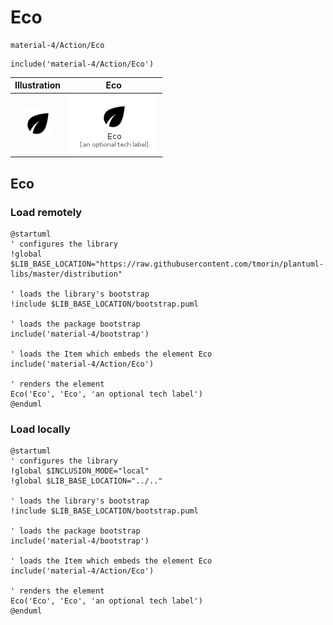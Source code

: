 # Eco


```text
material-4/Action/Eco
```

```text
include('material-4/Action/Eco')
```



| Illustration | Eco |
| :---: | :---: |
| ![illustration for Illustration](../../material-4/Action/Eco.png) | ![illustration for Eco](../../material-4/Action/Eco.Local.png) |




## Eco

### Load remotely
```plantuml
@startuml
' configures the library
!global $LIB_BASE_LOCATION="https://raw.githubusercontent.com/tmorin/plantuml-libs/master/distribution"

' loads the library's bootstrap
!include $LIB_BASE_LOCATION/bootstrap.puml

' loads the package bootstrap
include('material-4/bootstrap')

' loads the Item which embeds the element Eco
include('material-4/Action/Eco')

' renders the element
Eco('Eco', 'Eco', 'an optional tech label')
@enduml
```

### Load locally
```plantuml
@startuml
' configures the library
!global $INCLUSION_MODE="local"
!global $LIB_BASE_LOCATION="../.."

' loads the library's bootstrap
!include $LIB_BASE_LOCATION/bootstrap.puml

' loads the package bootstrap
include('material-4/bootstrap')

' loads the Item which embeds the element Eco
include('material-4/Action/Eco')

' renders the element
Eco('Eco', 'Eco', 'an optional tech label')
@enduml
```

